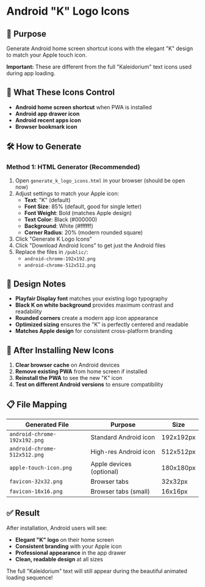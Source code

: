 # Android "K" Logo Icons

## 🎯 Purpose
Generate Android home screen shortcut icons with the elegant "K" design to match your Apple touch icon.

**Important:** These are different from the full "Kaleidorium" text icons used during app loading.

## 📱 What These Icons Control
- **Android home screen shortcut** when PWA is installed
- **Android app drawer icon** 
- **Android recent apps icon**
- **Browser bookmark icon**

## 🛠️ How to Generate

### Method 1: HTML Generator (Recommended)
1. Open `generate_k_logo_icons.html` in your browser (should be open now)
2. Adjust settings to match your Apple icon:
   - **Text**: "K" (default)
   - **Font Size**: 85% (default, good for single letter)
   - **Font Weight**: Bold (matches Apple design)
   - **Text Color**: Black (#000000) 
   - **Background**: White (#ffffff)
   - **Corner Radius**: 20% (modern rounded square)
3. Click "Generate K Logo Icons"
4. Click "Download Android Icons" to get just the Android files
5. Replace the files in `/public/`:
   - `android-chrome-192x192.png`
   - `android-chrome-512x512.png`

## 🎨 Design Notes

- **Playfair Display font** matches your existing logo typography
- **Black K on white background** provides maximum contrast and readability
- **Rounded corners** create a modern app icon appearance
- **Optimized sizing** ensures the "K" is perfectly centered and readable
- **Matches Apple design** for consistent cross-platform branding

## 🔄 After Installing New Icons

1. **Clear browser cache** on Android devices
2. **Remove existing PWA** from home screen if installed
3. **Reinstall the PWA** to see the new "K" icon
4. **Test on different Android versions** to ensure compatibility

## 📋 File Mapping

| Generated File | Purpose | Size |
|---|---|---|
| `android-chrome-192x192.png` | Standard Android icon | 192x192px |
| `android-chrome-512x512.png` | High-res Android icon | 512x512px |
| `apple-touch-icon.png` | Apple devices (optional) | 180x180px |
| `favicon-32x32.png` | Browser tabs | 32x32px |
| `favicon-16x16.png` | Browser tabs (small) | 16x16px |

## ✅ Result

After installation, Android users will see:
- **Elegant "K" logo** on their home screen
- **Consistent branding** with your Apple icon
- **Professional appearance** in the app drawer
- **Clean, readable design** at all sizes

The full "Kaleidorium" text will still appear during the beautiful animated loading sequence!
